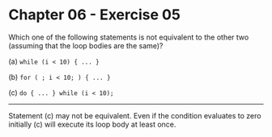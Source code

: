 # Chapter 06 - Exercise 05

Which one of the following statements is not equivalent to the other two
(assuming that the loop bodies are the same)?

(a) `while (i < 10) { ... }`

(b) `for ( ; i < 10; ) { ... }` 

(c) `do { ... } while (i < 10);`


---

Statement (c) may not be equivalent.  Even if the condition evaluates to zero
initially (c) will execute its loop body at least once.
